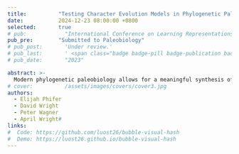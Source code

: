```yaml
---
title:          "Testing Character Evolution Models in Phylogenetic Paleobiology with Reversible Jump Markov-Chain Monte Carlo"
date:           2024-12-23 08:00:00 +0800
selected:       true
# pub:            "International Conference on Learning Representations (ICLR)"
pub_pre:        "Submitted to Paleobiology"
# pub_post:       'Under review.'
# pub_last:       ' <span class="badge badge-pill badge-publication badge-success">Spotlight</span>'
# pub_date:       "2023"

abstract: >-
  Modern phylogenetic paleobiology allows for a meaningful synthesis of quantitative paleobiology and phylogenetics. However, in achieving this synthesis, we have opened new frontiers of questions about appropriate model choice. In this manuscript, we explore the idea of incorporating model uncertainty in phylogenetic estimation with reversible jump Markov-chain Monte Carlo (rjMCMC). Using a previously-published study as a guide, we re-evaluate the strength of evidence for subcomponents of the Fossilized Birth-Death (FBD) process, implemented as a joint model. Using a combination of simulations and an empirical dataset of Cambrian echinoderms, the Cincta, we explore the performance and implications of rjMCMC applied to paleobiological data. Our results highlight the advantages of integrating over multiple sources of uncertainty when making phylogenetic inferences from fossil data, and provide a framework for quantifying the full range of alternative evolutionary scenarios.
# cover:          /assets/images/covers/cover3.jpg
authors:
  - Elijah Phifer
  - David Wright
  - Peter Wagner
  - April Wright#
links:
#  Code: https://github.com/luost26/bubble-visual-hash
#  Demo: https://luost26.github.io/bubble-visual-hash
---
```

